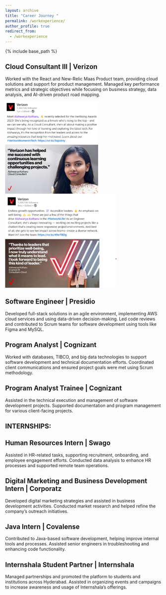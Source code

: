 ```yaml
---
layout: archive
title: "Career Journey "
permalink: /workexperience/
author_profile: true
redirect_from:
  - /workexperience
---
```


{% include base_path %}

## Cloud Consultant III | Verizon

Worked with the React and New-Relic Maas Product team, providing cloud solutions and support for product management.
Managed key performance metrics and strategic objectives while focusing on business strategy, data analysis, and AI-driven product road mapping.


<img src="\images\Verizon1.png" alt="My cool logo"  width="300px"/><img src="\images\verizon2.png" alt="My cool logo2" width="360px"/>

## Software Engineer | Presidio

Developed full-stack solutions in an agile environment, implementing AWS cloud services and using data-driven decision-making.
Led code reviews and contributed to Scrum teams for software development using tools like Figma and MySQL.
## Program Analyst | Cognizant

Worked with databases, TIBCO, and big data technologies to support software development and technical documentation efforts.
Coordinated client communications and ensured project goals were met using Scrum methodology.
## Program Analyst Trainee | Cognizant

Assisted in the technical execution and management of software development projects.
Supported documentation and program management for various client-facing projects.


## INTERNSHIPS:

## Human Resources Intern | Swago

Assisted in HR-related tasks, supporting recruitment, onboarding, and employee engagement efforts.
Conducted data analysis to enhance HR processes and supported remote team operations.
## Digital Marketing and Business Development Intern | Corporatz

Developed digital marketing strategies and assisted in business development activities.
Conducted market research and helped refine the company’s outreach initiatives.
## Java Intern | Covalense

Contributed to Java-based software development, helping improve internal tools and processes.
Assisted senior engineers in troubleshooting and enhancing code functionality.
## Internshala Student Partner | Internshala

Managed partnerships and promoted the platform to students and institutions across Hyderabad.
Assisted in organizing events and campaigns to increase awareness and usage of Internshala’s offerings.